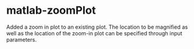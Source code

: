 matlab-zoomPlot
===============

Added a zoom in plot to an existing plot. The location to be magnified as well as the location of the zoom-in plot can be specified through input parameters.
